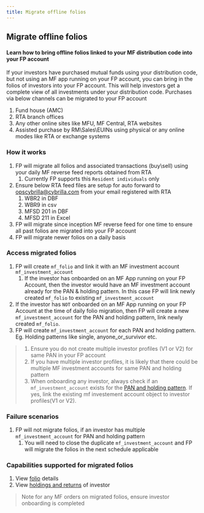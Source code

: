 ```yaml
---
title: Migrate offline folios
---
```

## Migrate offline folios
#### Learn how to bring offline folios linked to your MF distribution code into your FP account

If your investors have purchased mutual funds using your distribution code, but not using an MF app running on your FP account, you can bring in the folios of investors into your FP account. This will help investors get a complete view of all investments under your distribution code. Purchases via below channels can be migrated to your FP account

1. Fund house (AMC)
2. RTA branch offices
3. Any other online sites like MFU, MF Central, RTA websites
4. Assisted purchase by RM\Sales\EUINs using physical or any online modes like RTA or exchange systems

### How it works

1. FP will migrate all folios and associated transactions (buy\sell) using your daily MF reverse feed reports obtained from RTA
   1. Currently FP supports this `Resident individuals` only
2. Ensure below RTA feed files are setup for auto forward to opscybrilla@cybrilla.com from your email registered with RTA
   1. WBR2 in DBF
   2. WBR9 in csv
   3. MFSD 201 in DBF
   4. MFSD 211 in Excel
3. FP will migrate since inception MF reverse feed for one time to ensure all past folios are migrated into your FP account
4. FP will migrate newer folios on a daily basis

### Access migrated folios

1. FP will create `mf_folio` and link it with an MF investment account  `mf_investment_account`
   1. If the investor has onboarded on an MF App running on your FP Account, then the investor would have an MF investment account already for the PAN & holding pattern. In this case FP will link newly created `mf_folio` to existing `mf_investment_account`
2. If the investor has `NOT`  onboarded on an MF App running on your FP Account at the time of daily folio migration, then FP will create a new `mf_investment_account` for the PAN and holding pattern, link newly created `mf_folio`.
3. FP will create `mf_investment_account` for each PAN and holding pattern. Eg. Holding patterns like single, anyone_or_survivor etc.

> 1. Ensure you do not create multiple investor profiles (V1 or V2) for same PAN in your FP account
   > 1. If you have multiple investor profiles, it is likely that there could be multiple MF investment accounts for same PAN and holding pattern
> 2. When onboarding any investor, always check if an `mf_investment_account` exists for the [PAN and holding pattern](https://fintechprimitives.com/docs/api/#list-all-mf-investment-accounts). If yes, link the existing mf investement account object to investor profiles(V1 or V2).

### Failure scenarios

1. FP will not migrate folios, if an investor has multiple `mf_investment_account` for PAN and holding pattern
   1. You will need to close the duplicate `mf_investment_account` and FP will migrate the folios in the next schedule applicable

### Capabilities supported for migrated folios

1. View [folio](https://fintechprimitives.com/docs/api/#mf-folio-object) details
2. View [holdings and returns](https://fintechprimitives.com/docs/api/#investor-reports) of investor

> Note for any MF orders on migrated folios, ensure investor onboarding is completed
   

